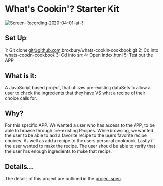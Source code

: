 # What's Cookin'? Starter Kit

![Screen-Recording-2020-04-01-at-3](https://user-images.githubusercontent.com/58377277/78191764-ed344000-7433-11ea-99b7-e08c52702b19.gif)

## Set Up:

1: Git clone git@github.com:broxbury/whats-cookin-cookbook.git
2: Cd into whats-cookin-cookbook
3: Cd into src
4: Open index.html
5: Test out the APP

## What is it:
A JavaScript based project, that utilizes pre-existing dataSets to allow a user to check the ingredients that
they have VS what a recipe of their choice calls for.

## Why?
For this specific APP. We wanted a user who has access to the APP, to be able to browse through
pre-existing Recipes. While browsing, we wanted the user to be able to add a favorite recipe to the users favorite
recipe choices. As well as add a recipe to the users personal cookbook. Lastly if the user wanted to make the recipe.
The user should be able to verify that the user has enough ingredients to make that recipe.

## Details...
The details of this project are outlined in the <a href="https://frontend.turing.io/projects/whats-cookin.html"
  target="\__blank">project spec</a>.
